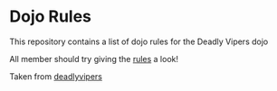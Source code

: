 Dojo Rules
==========

This repository contains a list of dojo rules for the Deadly Vipers dojo

All member should try giving the [rules](https://github.com/Cmdv/dojo_rules/wiki/Rules) a look!

Taken from [deadlyvipers](https://github.com/deadlyvipers)


